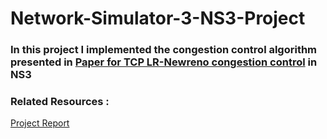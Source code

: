 # Network-Simulator-3-NS3-Project

### In this project I implemented the congestion control algorithm presented in [Paper for TCP LR-Newreno congestion control](https://www.researchgate.net/publication/320143885_TCP_LR-Newreno_congestion_control_for_IEEE_802154-based_network) in NS3

### Related Resources :
[Project Report](https://github.com/NazmulTakbir/Network-Simulator-3-NS3-Project/blob/main/Report.pdf)
